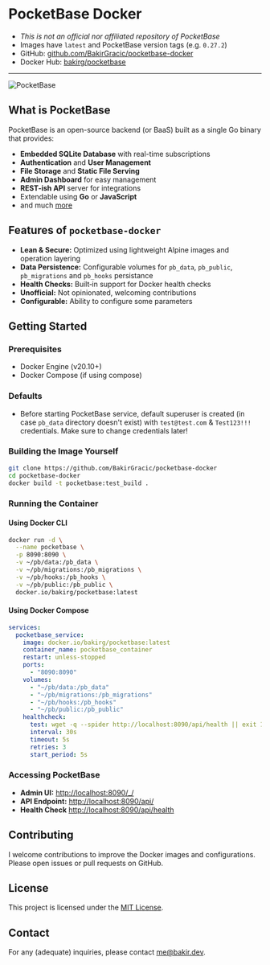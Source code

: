 # PocketBase Docker

- *This is not an official nor affiliated repository of PocketBase*
- Images have `latest` and PocketBase version tags (e.g. `0.27.2`)
- GitHub: [github.com/BakirGracic/pocketbase-docker](https://github.com/BakirGracic/pocketbase-docker)
- Docker Hub: [bakirg/pocketbase](https://hub.docker.com/repository/docker/bakirg/pocketbase)


---

![PocketBase](https://i.imgur.com/5qimnm5.png)

## What is PocketBase

PocketBase is an open-source backend (or BaaS) built as a single Go binary that provides:
- **Embedded SQLite Database** with real-time subscriptions
- **Authentication** and **User Management**
- **File Storage** and **Static File Serving**
- **Admin Dashboard** for easy management
- **REST-ish API** server for integrations
- Extendable using **Go** or **JavaScript**
- and much [more](https://pocketbase.io/)

## Features of `pocketbase-docker`

- **Lean & Secure:** Optimized using lightweight Alpine images and operation layering
- **Data Persistence:** Configurable volumes for `pb_data`, `pb_public`, `pb_migrations` and `pb_hooks` persistance
- **Health Checks:** Built‑in support for Docker health checks
- **Unofficial:** Not opinionated, welcoming contributions
- **Configurable:** Ability to configure some parameters

## Getting Started

### Prerequisites

- Docker Engine (v20.10+)
- Docker Compose (if using compose)

### Defaults

- Before starting PocketBase service, default superuser is created (in case `pb_data` directory doesn't exist) with `test@test.com` & `Test123!!!` credentials. Make sure to change credentials later!

### Building the Image Yourself

```bash
git clone https://github.com/BakirGracic/pocketbase-docker
cd pocketbase-docker
docker build -t pocketbase:test_build .
```

### Running the Container

#### Using Docker CLI

```bash
docker run -d \
  --name pocketbase \
  -p 8090:8090 \
  -v ~/pb/data:/pb_data \
  -v ~/pb/migrations:/pb_migrations \
  -v ~/pb/hooks:/pb_hooks \
  -v ~/pb/public:/pb_public \
  docker.io/bakirg/pocketbase:latest
```

#### Using Docker Compose

```yaml
services:
  pocketbase_service:
    image: docker.io/bakirg/pocketbase:latest
    container_name: pocketbase_container
    restart: unless-stopped
    ports:
      - "8090:8090"
    volumes:
      - "~/pb/data:/pb_data"
      - "~/pb/migrations:/pb_migrations" 
      - "~/pb/hooks:/pb_hooks" 
      - "~/pb/public:/pb_public" 
    healthcheck:
      test: wget -q --spider http://localhost:8090/api/health || exit 1
      interval: 30s
      timeout: 5s
      retries: 3
      start_period: 5s
```

### Accessing PocketBase

- **Admin UI:** [http://localhost:8090/_/](http://localhost:8090/_/)
- **API Endpoint:** [http://localhost:8090/api/](http://localhost:8090/api/)
- **Health Check** [http://localhost:8090/api/health](http://localhost:8090/api/health)

## Contributing

I welcome contributions to improve the Docker images and configurations. Please open issues or pull requests on GitHub.

## License

This project is licensed under the [MIT License](LICENSE).

## Contact

For any (adequate) inquiries, please contact [me@bakir.dev](mailto:me@bakir.dev).
